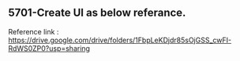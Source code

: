 ## 5701-Create UI as below referance.

Reference link : https://drive.google.com/drive/folders/1FbpLeKDjdr85sOjGSS_cwFI-RdWS0ZP0?usp=sharing

